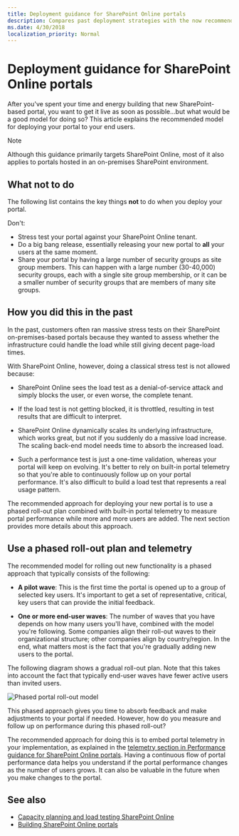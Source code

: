 ```yaml
---
title: Deployment guidance for SharePoint Online portals
description: Compares past deployment strategies with the now recommended strategy of using a phased roll-out plan and telemetry.
ms.date: 4/30/2018
localization_priority: Normal
---
```


# Deployment guidance for SharePoint Online portals

After you've spent your time and energy building that new SharePoint-based portal, you want to get it live as soon as possible...but what would be a good model for doing so? This article explains the recommended model for deploying your portal to your end users.

> [!NOTE] 
> Although this guidance primarily targets SharePoint Online, most of it also applies to portals hosted in an on-premises SharePoint environment.

<a name="sectionSectionAntiPatterns"> </a>

## What not to do

The following list contains the key things **not** to do when you deploy your portal.

Don't:
- Stress test your portal against your SharePoint Online tenant.
- Do a big bang release, essentially releasing your new portal to **all** your users at the same moment.
- Share your portal by having a large number of security groups as site group members. This can happen with a large number (30-40,000) security groups, each with a single site group membership, or it can be a smaller number of security groups that are members of many site groups.


## How you did this in the past

In the past, customers often ran massive stress tests on their SharePoint on-premises-based portals because they wanted to assess whether the infrastructure could handle the load while still giving decent page-load times. 

With SharePoint Online, however, doing a classical stress test is not allowed because:

- SharePoint Online sees the load test as a denial-of-service attack and simply blocks the user, or even worse, the complete tenant.

- If the load test is not getting blocked, it is throttled, resulting in test results that are difficult to interpret.

- SharePoint Online dynamically scales its underlying infrastructure, which works great, but not if you suddenly do a massive load increase. The scaling back-end model needs time to absorb the increased load.

- Such a performance test is just a one-time validation, whereas your portal will keep on evolving. It's better to rely on built-in portal telemetry so that you're able to continuously follow up on your portal performance. It's also difficult to build a load test that represents a real usage pattern.

The recommended approach for deploying your new portal is to use a phased roll-out plan combined with built-in portal telemetry to measure portal performance while more and more users are added. The next section provides more details about this approach.

## Use a phased roll-out plan and telemetry

The recommended model for rolling out new functionality is a phased approach that typically consists of the following:

- **A pilot wave**: This is the first time the portal is opened up to a group of selected key users. It's important to get a set of representative, critical, key users that can provide the initial feedback.

- **One or more end-user waves**: The number of waves that you have depends on how many users you'll have, combined with the model you're following. Some companies align their roll-out waves to their organizational structure; other companies align by country/region. In the end, what matters most is the fact that you're gradually adding new users to the portal.

The following diagram shows a gradual roll-out plan. Note that this takes into account the fact that typically end-user waves have fewer active users than invited users.

![Phased portal roll-out model](https://support.content.office.net/en-us/media/0bc14a20-9420-4986-b9b9-fbcd2c6e0fb9.png)

This phased approach gives you time to absorb feedback and make adjustments to your portal if needed. However, how do you measure and follow up on performance during this phased roll-out? 

The recommended approach for doing this is to embed portal telemetry in your implementation, as explained in the [telemetry section in Performance guidance for SharePoint Online portals](portal-performance.md#bk_Telemetry). Having a continuous flow of portal performance data helps you understand if the portal performance changes as the number of users grows. It can also be valuable in the future when you make changes to the portal.

## See also

- [Capacity planning and load testing SharePoint Online](https://support.office.com/article/Capacity-planning-and-load-testing-SharePoint-Online-c932bd9b-fb9a-47ab-a330-6979d03688c0?ui=en-US&rs=en-US&ad=US)
- [Building SharePoint Online portals](portal-overview.md)
